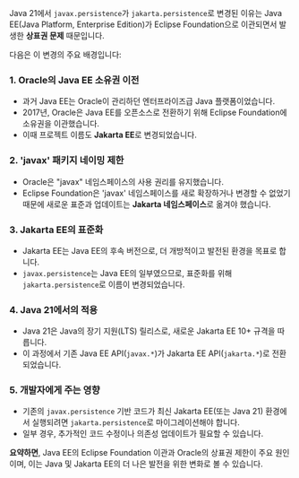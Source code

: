 Java 21에서 `javax.persistence`가 `jakarta.persistence`로 변경된 이유는 Java EE(Java Platform, Enterprise Edition)가 Eclipse Foundation으로 이관되면서 발생한 **상표권 문제** 때문입니다.

다음은 이 변경의 주요 배경입니다:

### 1. **Oracle의 Java EE 소유권 이전**
- 과거 Java EE는 Oracle이 관리하던 엔터프라이즈급 Java 플랫폼이었습니다.
- 2017년, Oracle은 Java EE를 오픈소스로 전환하기 위해 Eclipse Foundation에 소유권을 이관했습니다.
- 이때 프로젝트 이름도 **Jakarta EE**로 변경되었습니다.

### 2. **'javax' 패키지 네이밍 제한**
- Oracle은 "javax" 네임스페이스의 사용 권리를 유지했습니다.
- Eclipse Foundation은 'javax' 네임스페이스를 새로 확장하거나 변경할 수 없었기 때문에 새로운 표준과 업데이트는 **Jakarta 네임스페이스**로 옮겨야 했습니다.

### 3. **Jakarta EE의 표준화**
- Jakarta EE는 Java EE의 후속 버전으로, 더 개방적이고 발전된 환경을 목표로 합니다.
- `javax.persistence`는 Java EE의 일부였으므로, 표준화를 위해 `jakarta.persistence`로 이름이 변경되었습니다.

### 4. **Java 21에서의 적용**
- Java 21은 Java의 장기 지원(LTS) 릴리스로, 새로운 Jakarta EE 10+ 규격을 따릅니다.
- 이 과정에서 기존 Java EE API(`javax.*`)가 Jakarta EE API(`jakarta.*`)로 전환되었습니다.

### 5. **개발자에게 주는 영향**
- 기존의 `javax.persistence` 기반 코드가 최신 Jakarta EE(또는 Java 21) 환경에서 실행되려면 `jakarta.persistence`로 마이그레이션해야 합니다.
- 일부 경우, 추가적인 코드 수정이나 의존성 업데이트가 필요할 수 있습니다.

**요약하면**, Java EE의 Eclipse Foundation 이관과 Oracle의 상표권 제한이 주요 원인이며, 이는 Java 및 Jakarta EE의 더 나은 발전을 위한 변화로 볼 수 있습니다.
